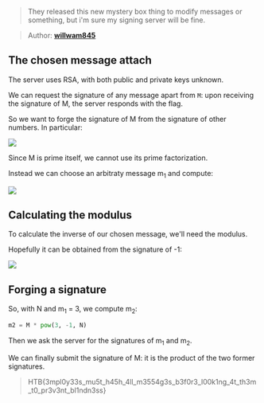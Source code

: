 > They released this new mystery box thing to modify messages or something,
> but i'm sure my signing server will be fine.

> Author: **[willwam845][author-profile]**

## The chosen message attach

The server uses RSA, with both public and private keys unknown.

We can request the signature of any message apart from `M`: upon receiving the
signature of M, the server responds with the flag.

So we want to forge the signature of M from the signature of other numbers. In
particular:

![][equation-signature-breakdown]

Since M is prime itself, we cannot use its prime factorization.

Instead we can choose an arbitraty message m<sub>1</sub> and compute:

![][equation-signature-forging]

## Calculating the modulus

To calculate the inverse of our chosen message, we'll need the modulus.

Hopefully it can be obtained from the signature of -1:

![][equation-modulus-calculation]

## Forging a signature

So, with N and m<sub>1</sub> = 3, we compute m<sub>2</sub>:

```python
m2 = M * pow(3, -1, N)
```

Then we ask the server for the signatures of m<sub>1</sub> and m<sub>2</sub>.

We can finally submit the signature of M: it is the product of the two former
signatures.

> HTB{3mpl0y33s_mu5t_h45h_4ll_m3554g3s_b3f0r3_l00k1ng_4t_th3m_t0_pr3v3nt_bl1ndn3ss}

[author-profile]: https://app.hackthebox.eu/users/219091

[equation-modulus-calculation]: images/equations/modulus-calculation.png
[equation-signature-breakdown]: images/equations/signature-breakdown.png
[equation-signature-forging]: images/equations/signature-forging.png
